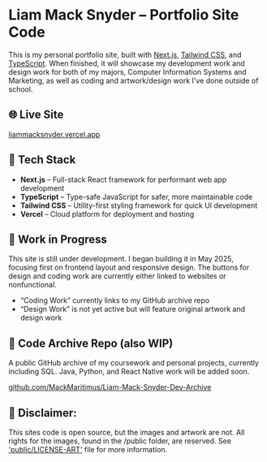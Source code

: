 # Liam Mack Snyder – Portfolio Site Code

This is my personal portfolio site, built with [Next.js](https://nextjs.org/), [Tailwind CSS](https://tailwindcss.com/), and [TypeScript](https://www.typescriptlang.org/). When finished, it will showcase my development work and design work for both of my majors, Computer Information Systems and Marketing, as well as coding and artwork/design work I've done outside of school.

## 🌐 Live Site
[liammacksnyder.vercel.app](https://liammacksnyder.vercel.app)

## 🚀 Tech Stack
- **Next.js** – Full-stack React framework for performant web app development
- **TypeScript** – Type-safe JavaScript for safer, more maintainable code
- **Tailwind CSS** – Utility-first styling framework for quick UI development
- **Vercel** – Cloud platform for deployment and hosting

## 🚧 Work in Progress
This site is still under development. I began building it in May 2025, focusing first on frontend layout and responsive design. The buttons for design and coding work are currently either linked to websites or nonfunctional.

- “Coding Work” currently links to my GitHub archive repo
- “Design Work” is not yet active but will feature original artwork and design work

## 📂 Code Archive Repo (also WIP)
A public GitHub archive of my coursework and personal projects, currently including SQL. Java, Python, and React Native work will be added soon.

[github.com/MackMaritimus/Liam-Mack-Snyder-Dev-Archive](https://github.com/MackMaritimus/Liam-Mack-Snyder-Dev-Archive)

## 🚫 Disclaimer: 
This sites code is open source, but the images and artwork are not. All rights for the images, found in the /public folder, are reserved. See ['public/LICENSE-ART'](public/LICENSE-ART) file for more information.
